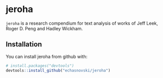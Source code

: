 
jeroha
======

`jeroha` is a research compendium for text analysis of works of Jeff Leek, Roger D. Peng and Hadley Wickham.

Installation
------------

You can install jeroha from github with:

``` r
# install.packages("devtools")
devtools::install_github("echasnovski/jeroha")
```
